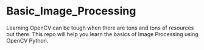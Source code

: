 # Basic_Image_Processing
Learning OpenCV can be tough when there are tons and tons of resources out there. This repo will help you learn the basics of Image Processing using OpenCV Python.
